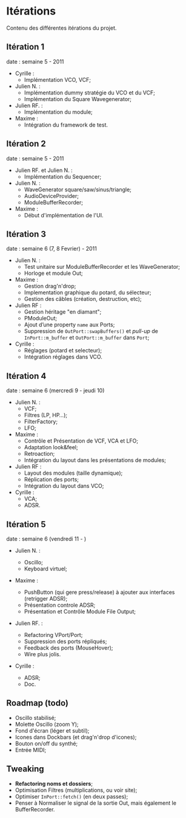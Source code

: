 Itérations
==========

Contenu des différentes itérations du projet.

Itération 1
-----------
date : semaine 5 - 2011

- Cyrille :
    - Implémentation VCO, VCF;
- Julien N. :
    - Implémentation dummy stratégie du VCO et du VCF;
    - Implémentation du Square Wavegenerator;
- Julien RF. :
    - Implémentation du module;
- Maxime :
    - Intégration du framework de test.

Itération 2
-----------
date : semaine 5 - 2011

- Julien RF. et Julien N. :
    - Implémentation du Sequencer;
- Julien N. :
    - WaveGenerator square/saw/sinus/triangle;
    - AudioDeviceProvider;
    - ModuleBufferRecorder;
- Maxime :
    - Début d'implémentation de l'UI.

Itération 3
-----------
date : semaine 6 (7, 8 Fevrier) - 2011

- Julien N. :
    - Test unitaire sur ModuleBufferRecorder et les WaveGenerator;
    - Horloge et module Out;
- Maxime :
    - Gestion drag'n'drop;
    - Implementation graphique du potard, du sélecteur;
    - Gestion des câbles (création, destruction, etc);
- Julien RF :
    - Gestion héritage "en diamant";
    - PModuleOut;
    - Ajout d’une property `name` aux Ports;
    - Suppression de `OutPort::swapBuffers()` et *pull-up* de `InPort::m_buffer` et `OutPort::m_buffer` dans `Port`;
- Cyrille :
    - Réglages (potard et selecteur);
    - Intégration réglages dans VCO.

Itération 4
-----------
date :  semaine 6 (mercredi 9 - jeudi 10)

- Julien N. :
    - VCF;
    - Filtres (LP, HP…);
    - FilterFactory;
    - LFO;
- Maxime :
    - Contrôle et Présentation de VCF, VCA et LFO;
    - Adaptation look&feel;
    - Retroaction;
    - Intégration du layout dans les présentations de modules;
- Julien RF :
    - Layout des modules (taille dynamique);
    - Réplication des ports;
    - Intégration du layout dans VCO;
- Cyrille :
    - VCA;
    - ADSR.

Itération 5
-----------
date :  semaine 6 (vendredi 11 - )

- Julien N. :
    - Oscillo;
    - Keyboard virtuel;

- Maxime :
    - PushButton (qui gere press/release) à ajouter aux interfaces (retrigger ADSR);
    - Présentation controle ADSR;
    - Présentation et Contrôle Module File Output;

- Julien RF. :
     - Refactoring VPort/Port;
     - Suppression des ports répliqués;
     - Feedback des ports (MouseHover);
     - Wire plus jolis.

- Cyrille :
     - ADSR;
     - Doc.

Roadmap (todo)
---------
- Oscillo stabilisé;
- Molette Oscillo (zoom Y);
- Fond d'écran (léger et subtil);
- Icones dans Dockbars (et drag'n'drop d'icones);
- Bouton on/off du synthé;
- Entrée MIDI;

Tweaking
----------
- **Refactoring noms et dossiers**;
- Optimisation Filtres (multiplications, ou voir site);
- Optimiser `InPort::fetch()` (en deux passes);
- Penser à Normaliser le signal de la sortie Out, mais également le BufferRecorder.
